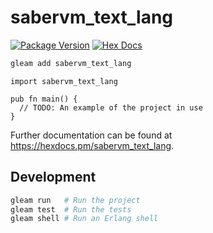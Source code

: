 # sabervm_text_lang

[![Package Version](https://img.shields.io/hexpm/v/sabervm_text_lang)](https://hex.pm/packages/sabervm_text_lang)
[![Hex Docs](https://img.shields.io/badge/hex-docs-ffaff3)](https://hexdocs.pm/sabervm_text_lang/)

```sh
gleam add sabervm_text_lang
```
```gleam
import sabervm_text_lang

pub fn main() {
  // TODO: An example of the project in use
}
```

Further documentation can be found at <https://hexdocs.pm/sabervm_text_lang>.

## Development

```sh
gleam run   # Run the project
gleam test  # Run the tests
gleam shell # Run an Erlang shell
```
